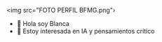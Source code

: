 <img src="FOTO PERFIL BFMG.png"›



- 👋 Hola soy Blanca
- 👀 Estoy interesada en IA y pensamientos crítico
  

